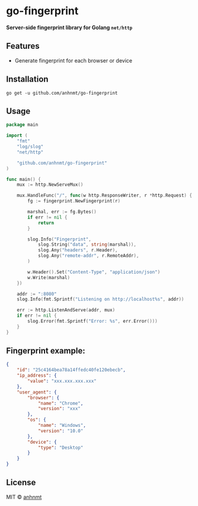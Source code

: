 # go-fingerprint

**Server-side fingerprint library for Golang `net/http`**

## Features
- Generate fingerprint for each browser or device

## Installation

``` 
go get -u github.com/anhnmt/go-fingerprint
```

## Usage
```go
package main

import (
    "fmt"
    "log/slog"
    "net/http"

    "github.com/anhnmt/go-fingerprint"
)

func main() {
    mux := http.NewServeMux()

    mux.HandleFunc("/", func(w http.ResponseWriter, r *http.Request) {
        fg := fingerprint.NewFingerprint(r)

        marshal, err := fg.Bytes()
        if err != nil {
            return
        }

        slog.Info("Fingerprint",
            slog.String("data", string(marshal)),
            slog.Any("headers", r.Header),
            slog.Any("remote-addr", r.RemoteAddr),
        )

        w.Header().Set("Content-Type", "application/json")
        w.Write(marshal)
    })

    addr := ":8080"
    slog.Info(fmt.Sprintf("Listening on http://localhost%s", addr))

    err := http.ListenAndServe(addr, mux)
    if err != nil {
        slog.Error(fmt.Sprintf("Error: %s", err.Error()))
    }
}

```

## Fingerprint example: 
```json
{
    "id": "25c4164bea78a14ffedc40fe120ebecb",
    "ip_address": {
        "value": "xxx.xxx.xxx.xxx"
    },
    "user_agent": {
        "browser": {
            "name": "Chrome",
            "version": "xxx"
        },
        "os": {
            "name": "Windows",
            "version": "10.0"
        },
        "device": {
            "type": "Desktop"
        }
    }
}
```

## License

MIT © [anhnmt](https://github.com/anhnmt)